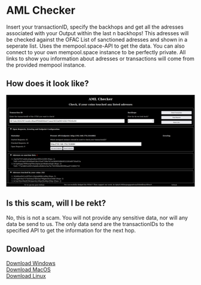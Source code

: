 # AML Checker

Insert your transactionID, specify the backhops and get all the adresses associated with your Output within the last n backhops!
This adresses will be checked against the OFAC List of sanctioned adresses and shown in a seperate list.
Uses the mempool.space-API to get the data.
You can also connect to your own mempool.space instance to be perfectly private. All links to show you information about adresses or transactions will come from the provided mempool instance.

## How does it look like?

![Alt text](https://github.com/1uggl/amlChecker/blob/main/images/sample.png)

## Is this scam, will I be rekt?

No, this is not a scam. You will not provide any sensitive data, nor will any data be send to us. The only data send are the transactionIDs to the specified API to get the information for the next hop.

## Download

<a href="https://mega.nz/file/6ABBiBjR#oFALSsE_sQMRs2lq2AagLEXzM6ZsG_FA8SOiOttmPFo" target="_blank">Download Windows</a><br>
<a href="https://mega.nz/file/ycIwSabC#CoWnag8_yI5IqIcMFGtGjrvLa0zjgOEywyVRAs4YhCU" target="_blank">Download MacOS</a><br>
<a href="https://mega.nz/file/yIwHwBaA#3fuHbuiwFZkxJCgCECgtikVuDu700OFNaqvusn3cJY0" target="_blank">Download Linux</a>
